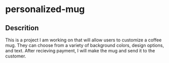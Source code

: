 # personalized-mug

## Descrition
This is a project I am working on that will allow users to customize a coffee mug. They can choose from a variety of background colors, design options, and text. After recieving payment, I will make the mug and send it to the customer.
